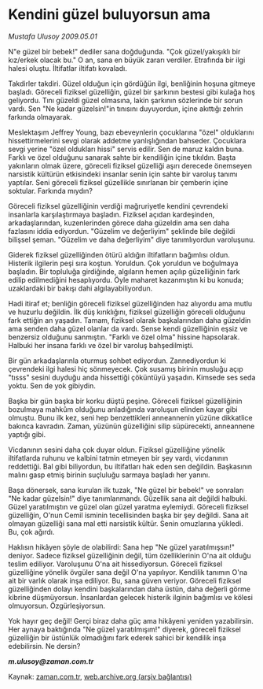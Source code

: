 # Kendini güzel buluyorsun ama

*Mustafa Ulusoy 2009.05.01*

<tr><td class="metin" colspan="2" style="padding-top: 20px; padding-left: 5px; padding-right: 10px;">N"e güzel bir bebek!" dediler sana doğduğunda. "Çok güzel/yakışıklı bir kız/erkek olacak bu." O an, sana en büyük zararı verdiler. Etrafında bir ilgi halesi oluştu. İltifatlar iltifatı kovaladı.</td></tr><tr><td class="metin" colspan="2" style="padding-top: 20px; padding-left: 5px; padding-right: 10px;"><p>Takdirler takdiri. Güzel olduğun için gördüğün ilgi, benliğinin hoşuna gitmeye başladı. Göreceli fiziksel güzelliğin, güzel bir şarkının bestesi gibi kulağa hoş geliyordu. Tını güzeldi güzel olmasına, lakin şarkının sözlerinde bir sorun vardı. Sen "Ne kadar güzelsin!"in tınısını duyuyordun, içine akıttığı zehrin farkında olmayarak.
<p>Meslektaşım Jeffrey Young, bazı ebeveynlerin çocuklarına "özel" olduklarını hissettirmelerini sevgi olarak addetme yanlışlığından bahseder. Çocuklara sevgi yerine "özel oldukları hissi" servis edilir. Sen de maruz kaldın buna. Farklı ve özel olduğunu sanarak sahte bir kendiliğin içine tıkıldın. Başta yakınların olmak üzere, göreceli fiziksel güzelliği aşırı derecede önemseyen narsistik kültürün etkisindeki insanlar senin için sahte bir varoluş tanımı yaptılar. Seni göreceli fiziksel güzellikle sınırlanan bir çemberin içine soktular. Farkında mıydın?
<p>Göreceli fiziksel güzelliğinin verdiği mağruriyetle kendini çevrendeki insanlarla karşılaştırmaya başladın. Fiziksel açıdan kardeşinden, arkadaşlarından, kuzenlerinden görece daha güzeldin ama sen daha fazlasını iddia ediyordun. "Güzelim ve değerliyim" şeklinde bile değildi bilişsel şeman. "Güzelim ve daha değerliyim" diye tanımlıyordun varoluşunu.
<p>Giderek fiziksel güzelliğinden ötürü aldığın iltifatların bağımlısı oldun. Histerik ilgilerin peşi sıra koştun. Yoruldun. Çok yoruldun ve boğulmaya başladın. Bir topluluğa girdiğinde, algıların hemen açılıp güzelliğinin fark edilip edilmediğini hesaplıyordu. Öyle maharet kazanmıştın ki bu konuda; uzaklardaki bir bakışı dahi algılayabiliyordun.
<p>Hadi itiraf et; benliğin göreceli fiziksel güzelliğinden haz alıyordu ama mutlu ve huzurlu değildin. İlk düş kırıklığını, fiziksel güzelliğin göreceli olduğunu fark ettiğin an yaşadın. Tamam, fiziksel olarak başkalarından daha güzeldin ama senden daha güzel olanlar da vardı. Sense kendi güzelliğinin eşsiz ve benzersiz olduğunu sanmıştın. "Farklı ve özel olma" hissine hapsolarak. Halbuki her insana farklı ve özel bir varoluş bahşedilmişti.
<p>Bir gün arkadaşlarınla oturmuş sohbet ediyordun. Zannediyordun ki çevrendeki ilgi halesi hiç sönmeyecek. Çok susamış birinin musluğu açıp "tısss" sesini duyduğu anda hissettiği çöküntüyü yaşadın. Kimsede ses seda yoktu. Sen de yok gibiydin.
<p>Başka bir gün başka bir korku düştü peşine. Göreceli fiziksel güzelliğinin bozulmaya mahkûm olduğunu anladığında varoluşun elinden kayar gibi olmuştu. Bunu ilk kez, seni hep benzettikleri anneannenin yüzüne dikkatlice bakınca kavradın. Zaman, yüzünün güzelliğini silip süpürecekti, anneannene yaptığı gibi.
<p>Vicdanının sesini daha çok duyar oldun. Fiziksel güzelliğine yönelik iltifatlarda ruhunu ve kalbini tatmin etmeyen bir şey vardı, vicdanının reddettiği. Bal gibi biliyordun, bu iltifatları hak eden sen değildin. Başkasının malını gasp etmiş birinin suçluluğu sarmaya başladı her yanını.
<p>Başa dönersek, sana kurulan ilk tuzak, "Ne güzel bir bebek!" ve sonraları "Ne kadar güzelsin!" diye tanımlanmandı. Güzellik sana ait değildi halbuki. Güzel yaratılmıştın ve güzel olan güzel yaratma eylemiydi. Göreceli fiziksel güzelliğin, O'nun Cemil isminin tecellisinden başka bir şey değildi. Sana ait olmayan güzelliği sana mal etti narsistik kültür. Senin omuzlarına yükledi. Bu, çok ağırdı.
<p>Haklısın hikâyen şöyle de olabilirdi: Sana hep "Ne güzel yaratılmışsın!" deniyor. Sadece fiziksel güzelliğinin değil, tüm özelliklerinin O'na ait olduğu teslim ediliyor. Varoluşunu O'na ait hissediyorsun. Göreceli fiziksel güzelliğine yönelik övgüler sana değil O'na yapılıyor. Kendilik tanımın O'na ait bir varlık olarak inşa ediliyor. Bu, sana güven veriyor. Göreceli fiziksel güzelliğinden dolayı kendini başkalarından daha üstün, daha değerli görme kibrine düşmüyorsun. İnsanlardan gelecek histerik ilginin bağımlısı ve kölesi olmuyorsun. Özgürleşiyorsun.
<p>Yok hayır geç değil! Gerçi biraz daha güç ama hikâyeni yeniden yazabilirsin. Her aynaya baktığında "Ne güzel yaratılmışım!" diyerek, göreceli fiziksel güzelliğin bir üstünlük olmadığını fark ederek sahici bir kendilik inşa edebilirsin. Ne dersin?
<p><i><b>m.ulusoy@zaman.com.tr</b></i><br/></p></p></p></p></p></p></p></p></p></p></p></p></td></tr>

Kaynak: [zaman.com.tr](http://zaman.com.tr/yazar.do?yazino=843358), [web.archive.org (arşiv bağlantısı)](http://web.archive.org/web/20090527064259/http://www.zaman.com.tr:80/yazar.do?yazino=843358)
